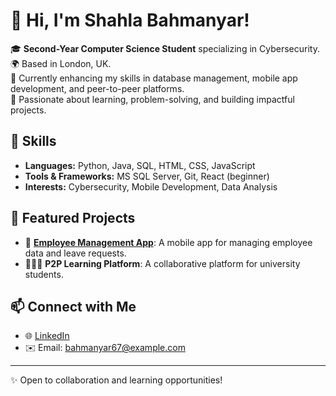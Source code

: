 # 👋 Hi, I'm Shahla Bahmanyar!

🎓 **Second-Year Computer Science Student** specializing in Cybersecurity.  
🌍 Based in London, UK.  
🌱 Currently enhancing my skills in database management, mobile app development, and peer-to-peer platforms.  
🚀 Passionate about learning, problem-solving, and building impactful projects.

## 🔧 Skills
- **Languages:** Python, Java, SQL, HTML, CSS, JavaScript  
- **Tools & Frameworks:** MS SQL Server, Git, React (beginner)  
- **Interests:** Cybersecurity, Mobile Development, Data Analysis  

## 🌟 Featured Projects
- 📱 **[Employee Management App](#)**: A mobile app for managing employee data and leave requests.  
- 🧑‍🤝‍🧑 **P2P Learning Platform**: A collaborative platform for university students.  

## 📫 Connect with Me
- 🌐 [LinkedIn](https://www.linkedin.com/in/shahla-bahmanyar)  
- ✉️ Email: bahmanyar67@example.com  

---

✨ Open to collaboration and learning opportunities!  
